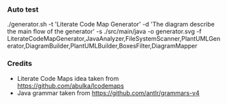 
### Auto test

./generator.sh -t 'Literate Code Map Generator' -d 'The diagram describe the main flow of the generator' -s ./src/main/java -o generator.svg -f LiterateCodeMapGenerator,JavaAnalyzer,FileSystemScanner,PlantUMLGenerator,DiagramBuilder,PlantUMLBuilder,BoxesFilter,DiagramMapper

### Credits

* Literate Code Maps idea taken from https://github.com/abulka/lcodemaps
* Java grammar taken from https://github.com/antlr/grammars-v4
